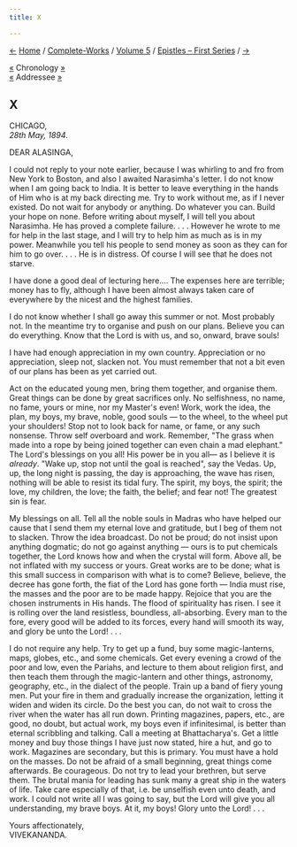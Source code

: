 ```yaml
---
title: X

---
```

<div>

[←](009_sharat.htm) [Home](../../../index.htm) /
[Complete-Works](../../complete_works.htm) / [Volume
5](../volume_5_contents.htm) / [Epistles – First
Series](epistles_first_series_contents.htm) / [→](011_alasinga.htm)

  

[«](../../volume_7/epistles_third_series/21_adhyapakji.htm) Chronology
[»](../../volume_9/letters_fifth_series/021_mother.htm)  
[«](008_alasinga.htm) Addressee [»](011_alasinga.htm)

## X

CHICAGO,  
*28th May, 1894*.

DEAR ALASINGA,

I could not reply to your note earlier, because I was whirling to and
fro from New York to Boston, and also I awaited Narasimha's letter. I do
not know when I am going back to India. It is better to leave everything
in the hands of Him who is at my back directing me. Try to work without
me, as if I never existed. Do not wait for anybody or anything. Do
whatever you can. Build your hope on none. Before writing about myself,
I will tell you about Narasimha. He has proved a complete failure. . . .
However he wrote to me for help in the last stage, and I will try to
help him as much as is in my power. Meanwhile you tell his people to
send money as soon as they can for him to go over. . . . He is in
distress. Of course I will see that he does not starve.

I have done a good deal of lecturing here.... The expenses here are
terrible; money has to fly, although I have been almost always taken
care of everywhere by the nicest and the highest families.

I do not know whether I shall go away this summer or not. Most probably
not. In the meantime try to organise and push on our plans. Believe you
can do everything. Know that the Lord is with us, and so, onward, brave
souls!

I have had enough appreciation in my own country. Appreciation or no
appreciation, sleep not, slacken not. You must remember that not a bit
even of our plans has been as yet carried out.

Act on the educated young men, bring them together, and organise them.
Great things can be done by great sacrifices only. No selfishness, no
name, no fame, yours or mine, nor my Master's even! Work, work the idea,
the plan, my boys, my brave, noble, good souls — to the wheel, to the
wheel put your shoulders! Stop not to look back for name, or fame, or
any such nonsense. Throw self overboard and work. Remember, "The grass
when made into a rope by being joined together can even chain a mad
elephant." The Lord's blessings on you all! His power be in you all— as
I believe it is *already*. "Wake up, stop not until the goal is
reached", say the Vedas. Up, up, the long night is passing, the day is
approaching, the wave has risen, nothing will be able to resist its
tidal fury. The spirit, my boys, the spirit; the love, my children, the
love; the faith, the belief; and fear not! The greatest sin is fear.

My blessings on all. Tell all the noble souls in Madras who have helped
our cause that I send them my eternal love and gratitude, but I beg of
them not to slacken. Throw the idea broadcast. Do not be proud; do not
insist upon anything dogmatic; do not go against anything — ours is to
put chemicals together, the Lord knows how and when the crystal will
form. Above all, be not inflated with my success or yours. Great works
are to be done; what is this small success in comparison with what is to
come? Believe, believe, the decree has gone forth, the fiat of the Lord
has gone forth — India must rise, the masses and the poor are to be made
happy. Rejoice that you are the chosen instruments in His hands. The
flood of spirituality has risen. I see it is rolling over the land
resistless, boundless, all-absorbing. Every man to the fore, every good
will be added to its forces, every hand will smooth its way, and glory
be unto the Lord! . . .

I do not require any help. Try to get up a fund, buy some
magic-lanterns, maps, globes, etc., and some chemicals. Get every
evening a crowd of the poor and low, even the Pariahs, and lecture to
them about religion first, and then teach them through the magic-lantern
and other things, astronomy, geography, etc., in the dialect of the
people. Train up a band of fiery young men. Put your fire in them and
gradually increase the organization, letting it widen and widen its
circle. Do the best you can, do not wait to cross the river when the
water has all run down. Printing magazines, papers, etc., are good, no
doubt, but actual work, my boys even if infinitesimal, is better than
eternal scribbling and talking. Call a meeting at Bhattacharya's. Get a
little money and buy those things I have just now stated, hire a hut,
and go to work. Magazines are secondary, but this is primary. You must
have a hold on the masses. Do not be afraid of a small beginning, great
things come afterwards. Be courageous. Do not try to lead your brethren,
but serve them. The brutal mania for leading has sunk many a great ship
in the waters of life. Take care especially of that, i.e. be unselfish
even unto death, and work. I could not write all I was going to say, but
the Lord will give you all understanding, my brave boys. At it, my boys!
Glory unto the Lord! . . .

Yours affectionately,  
VIVEKANANDA.

</div>
